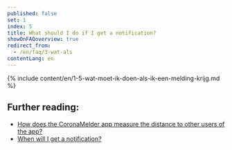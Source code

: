```yaml
---
published: false
set: 1
index: 5
title: What should I do if I get a notification?
showOnFAQoverview: true
redirect_from: 
  - /en/faq/3-wat-als
contentLang: en
---
```

{% include content/en/1-5-wat-moet-ik-doen-als-ik-een-melding-krijg.md %}

## Further reading:

- <a href="/{{page.lang}}/faq/2-1-hoe-meet-coronamelder-de-afstand" lang="en" hreflang="en">How does the CoronaMelder app measure the distance to other users of the app?</a> 
- <a href="/{{page.lang}}/faq/1-3-wanneer-krijg-ik-een-melding" lang="en" hreflang="en">When will I get a notification?</a>


